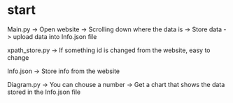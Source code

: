 # start

Main.py -> Open website -> Scrolling down where the data is -> Store data -> upload data into Info.json file

xpath_store.py -> If something id is changed from the website, easy to change

Info.json -> Store info from the website

Diagram.py -> You can chouse a number -> Get a chart that shows the data stored in the Info.json file

 
